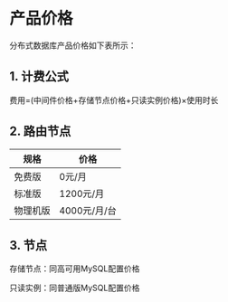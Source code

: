 

# 产品价格

分布式数据库产品价格如下表所示：

## 1. 计费公式

费用=(中间件价格+存储节点价格+只读实例价格)×使用时长

## 2. 路由节点

| 规格   | 价格        |
| ---- | --------- |
| 免费版  | 0元/月      |
| 标准版  | 1200元/月   |
| 物理机版 | 4000元/月/台 |

## 3. 节点

存储节点：同高可用MySQL配置价格

只读实例：同普通版MySQL配置价格
